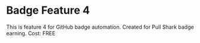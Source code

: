 # Badge Feature 4 
This is feature 4 for GitHub badge automation. 
Created for Pull Shark badge earning. 
Cost: FREE 
